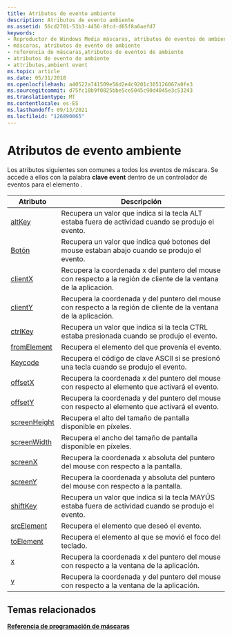 ```yaml
---
title: Atributos de evento ambiente
description: Atributos de evento ambiente
ms.assetid: 56cd2701-53b3-4456-8fcd-d65f8a6aefd7
keywords:
- Reproductor de Windows Media máscaras, atributos de eventos de ambiente
- máscaras, atributos de evento de ambiente
- referencia de máscaras,atributos de eventos de ambiente
- atributos de evento de ambiente
- attributes,ambient event
ms.topic: article
ms.date: 05/31/2018
ms.openlocfilehash: a40522a741509e56d2e4c9201c305126067a0fe3
ms.sourcegitcommit: d75fc10b9f0825bbe5ce5045c90d4045e3c53243
ms.translationtype: MT
ms.contentlocale: es-ES
ms.lasthandoff: 09/13/2021
ms.locfileid: "126890065"
---
```

# <a name="ambient-event-attributes"></a>Atributos de evento ambiente

Los atributos siguientes son comunes a todos los eventos de máscara. Se accede a ellos con la palabra **clave event** dentro de un controlador de eventos para el elemento .



| Atributo                              | Descripción                                                                                                  |
|----------------------------------------|--------------------------------------------------------------------------------------------------------------|
| [altKey](event-altkey.md)             | Recupera un valor que indica si la tecla ALT estaba fuera de actividad cuando se produjo el evento.                           |
| [Botón](event-button.md)             | Recupera un valor que indica qué botones del mouse estaban abajo cuando se produjo el evento.                          |
| [clientX](event-clientx.md)           | Recupera la coordenada x del puntero del mouse con respecto a la región de cliente de la ventana de la aplicación. |
| [clientY](event-clienty.md)           | Recupera la coordenada y del puntero del mouse con respecto a la región de cliente de la ventana de la aplicación. |
| [ctrlKey](event-ctrlkey.md)           | Recupera un valor que indica si la tecla CTRL estaba presionada cuando se produjo el evento.                          |
| [fromElement](event-fromelement.md)   | Recupera el elemento del que provenía el evento.                                                                   |
| [Keycode](event-keycode.md)           | Recupera el código de clave ASCII si se presionó una tecla cuando se produjo el evento.                                   |
| [offsetX](event-offsetx.md)           | Recupera la coordenada x del puntero del mouse con respecto al elemento que activará el evento.                |
| [offsetY](event-offsety.md)           | Recupera la coordenada y del puntero del mouse con respecto al elemento que activará el evento.                |
| [screenHeight](event-screenheight.md) | Recupera el alto del tamaño de pantalla disponible en píxeles.                                                 |
| [screenWidth](event-screenwidth.md)   | Recupera el ancho del tamaño de pantalla disponible en píxeles.                                                  |
| [screenX](event-screenx.md)           | Recupera la coordenada x absoluta del puntero del mouse con respecto a la pantalla.                         |
| [screenY](event-screeny.md)           | Recupera la coordenada y absoluta del puntero del mouse con respecto a la pantalla.                         |
| [shiftKey](event-shiftkey.md)         | Recupera un valor que indica si la tecla MAYÚS estaba fuera de actividad cuando se produjo el evento.                         |
| [srcElement](event-srcelement.md)     | Recupera el elemento que deseó el evento.                                                                  |
| [toElement](event-toelement.md)       | Recupera el elemento al que se movió el foco del teclado.                                                           |
| [x](event-x.md)                       | Recupera la coordenada x del puntero del mouse con respecto a la ventana de la aplicación.                      |
| [y](event-y.md)                       | Recupera la coordenada y del puntero del mouse con respecto a la ventana de la aplicación.                      |



 

## <a name="related-topics"></a>Temas relacionados

<dl> <dt>

[**Referencia de programación de máscaras**](skin-programming-reference.md)
</dt> </dl>

 

 




